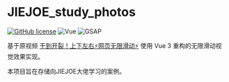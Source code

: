 # JIEJOE_study_photos

[![GitHub license](https://img.shields.io/github/license/yourusername/jiejoe-visual-vue)](https://github.com/yourusername/jiejoe-visual-vue/blob/main/LICENSE)
![Vue](https://img.shields.io/badge/Vue-3.x-brightgreen)
![GSAP](https://img.shields.io/badge/GSAP-3.x-green)

基于原视频 [干到开裂！上下左右⚡网页无限滑动⚡](https://www.bilibili.com/video/BV1mu4m1K7HV/) 使用 Vue 3 重构的无限滑动视觉效果实现。

本项目旨在存储向JIEJOE大佬学习的案例。

